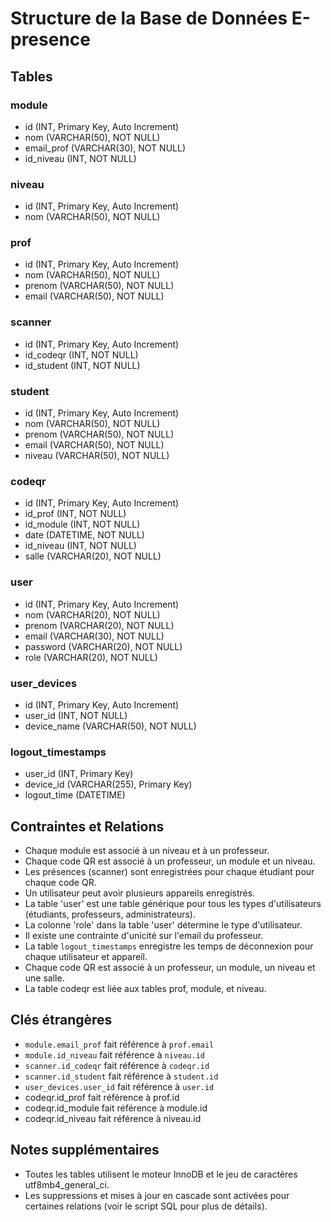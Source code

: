 # Structure de la Base de Données E-presence

## Tables

### module
- id (INT, Primary Key, Auto Increment)
- nom (VARCHAR(50), NOT NULL)
- email_prof (VARCHAR(30), NOT NULL)
- id_niveau (INT, NOT NULL)

### niveau
- id (INT, Primary Key, Auto Increment)
- nom (VARCHAR(50), NOT NULL)

### prof
- id (INT, Primary Key, Auto Increment)
- nom (VARCHAR(50), NOT NULL)
- prenom (VARCHAR(50), NOT NULL)
- email (VARCHAR(50), NOT NULL)

### scanner
- id (INT, Primary Key, Auto Increment)
- id_codeqr (INT, NOT NULL)
- id_student (INT, NOT NULL)

### student
- id (INT, Primary Key, Auto Increment)
- nom (VARCHAR(50), NOT NULL)
- prenom (VARCHAR(50), NOT NULL)
- email (VARCHAR(50), NOT NULL)
- niveau (VARCHAR(50), NOT NULL)

### codeqr

- id (INT, Primary Key, Auto Increment)
- id_prof (INT, NOT NULL)
- id_module (INT, NOT NULL)
- date (DATETIME, NOT NULL)
- id_niveau (INT, NOT NULL)
- salle (VARCHAR(20), NOT NULL)

### user
- id (INT, Primary Key, Auto Increment)
- nom (VARCHAR(20), NOT NULL)
- prenom (VARCHAR(20), NOT NULL)
- email (VARCHAR(30), NOT NULL)
- password (VARCHAR(20), NOT NULL)
- role (VARCHAR(20), NOT NULL)

### user_devices
- id (INT, Primary Key, Auto Increment)
- user_id (INT, NOT NULL)
- device_name (VARCHAR(50), NOT NULL)

### logout_timestamps
- user_id (INT, Primary Key)
- device_id (VARCHAR(255), Primary Key)
- logout_time (DATETIME)


## Contraintes et Relations

- Chaque module est associé à un niveau et à un professeur.
- Chaque code QR est associé à un professeur, un module et un niveau.
- Les présences (scanner) sont enregistrées pour chaque étudiant pour chaque code QR.
- Un utilisateur peut avoir plusieurs appareils enregistrés.
- La table 'user' est une table générique pour tous les types d'utilisateurs (étudiants, professeurs, administrateurs).
- La colonne 'role' dans la table 'user' détermine le type d'utilisateur.
- Il existe une contrainte d'unicité sur l'email du professeur.
- La table `logout_timestamps` enregistre les temps de déconnexion pour chaque utilisateur et appareil.
- Chaque code QR est associé à un professeur, un module, un niveau et une salle.
- La table codeqr est liée aux tables prof, module, et niveau.

## Clés étrangères

- `module.email_prof` fait référence à `prof.email`
- `module.id_niveau` fait référence à `niveau.id`
- `scanner.id_codeqr` fait référence à `codeqr.id`
- `scanner.id_student` fait référence à `student.id`
- `user_devices.user_id` fait référence à `user.id`
- codeqr.id_prof fait référence à prof.id
- codeqr.id_module fait référence à module.id
- codeqr.id_niveau fait référence à niveau.id

## Notes supplémentaires

- Toutes les tables utilisent le moteur InnoDB et le jeu de caractères utf8mb4_general_ci.
- Les suppressions et mises à jour en cascade sont activées pour certaines relations (voir le script SQL pour plus de détails).
